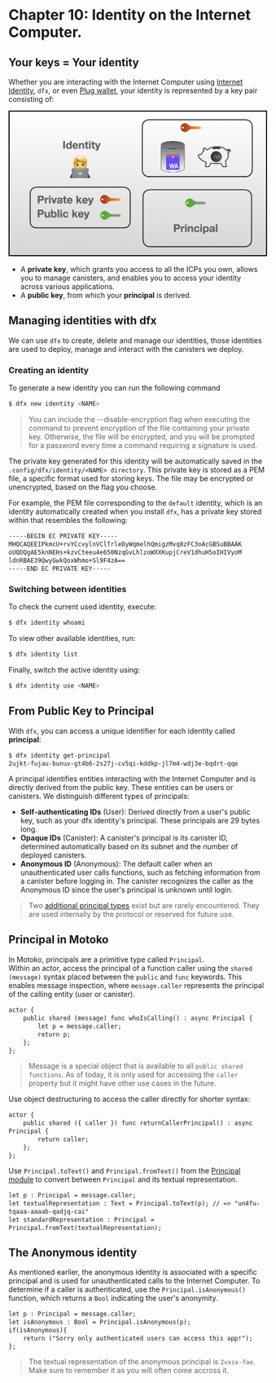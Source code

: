 # Chapter 10: Identity on the Internet Computer.
## Your keys = Your identity 

Whether you are interacting with the Internet Computer using [Internet Identity](https://internetcomputer.org/docs/current/tokenomics/identity-auth/what-is-ic-identity), `dfx`, or even [Plug wallet](https://plugwallet.ooo/), your identity is represented by a key pair consisting of:

<p align="center"> <img src="./assets/identity_recap.png" width="600px" style="border: 2px solid black;"> </p>

- A **private key**, which grants you access to all the ICPs you own, allows you to manage canisters, and enables you to access your identity across various applications.
- A **public key**, from which your **principal** is derived.

## Managing identities with dfx
We can use `dfx` to create, delete and manage our identities, those identities are used to deploy, manage and interact with the canisters we deploy.

### Creating an identity
To generate a new identity you can run the following command
```bash
$ dfx new identity <NAME>
```
> You can include the --disable-encryption flag when executing the command to prevent encryption of the file containing your private key. Otherwise, the file will be encrypted, and you will be prompted for a password every time a command requiring a signature is used.

The private key generated for this identity will be automatically saved in the `.config/dfx/identity/<NAME> directory`. This private key is stored as a PEM file, a specific format used for storing keys. The file may be encrypted or unencrypted, based on the flag you choose.

For example, the PEM file corresponding to the `default` identity, which is an identity automatically created when you install `dfx`, has a private key stored within that resembles the following:
```
-----BEGIN EC PRIVATE KEY-----
MHQCAQEEIPkmcU+rvYCcvylnVClTrleDyWqmelhQmigzMvq8zFC3oAcGBSuBBAAK
oUQDQgAE5knNEHs+kzvCteeu4e650NzqGvLhlzoWXXKupjCreV1dhuH5oIHIVyoM
ldnRBAE39QwyGwkQoxWhmo+Sl9F4zA==
-----END EC PRIVATE KEY-----
```  
### Switching between identities
To check the current used identity, execute:
```bash
$ dfx identity whoami
```
To view other available identities, run:
```bash
$ dfx identity list
```
Finally, switch the active identity using:
```bash
$ dfx identity use <NAME> 
```
## From Public Key to Principal
With `dfx`, you can access a unique identifier for each identity called **principal**:
```motoko
$ dfx identity get-principal
2ujkt-fujau-bunuv-gt4b6-2s27j-cv5qi-kddkp-jl7m4-wdj3e-bqdrt-qqe
```
A principal identifies entities interacting with the Internet Computer and is directly derived from the public key. These entities can be users or canisters. We distinguish different types of principals:
- **Self-authenticating IDs** (User): Derived directly from a user's public key, such as your dfx identity's principal. These principals are 29 bytes long.
- **Opaque IDs** (Canister): A canister's principal is its canister ID, determined automatically based on its subnet and the number of deployed canisters.
- **Anonymous ID** (Anonymous): The default caller when an unauthenticated user calls functions, such as fetching information from a canister before logging in. The canister recognizes the caller as the Anonymous ID since the user's principal is unknown until login.

> Two [additional principal types](https://internetcomputer.org/docs/current/references/ic-interface-spec#id-classes) exist but are rarely encountered. They are used internally by the protocol or reserved for future use.

## Principal in Motoko
In Motoko, principals are a primitive type called `Principal`. <br/>
Within an actor, access the principal of a function caller using the `shared (message)` syntax placed between the `public` and `func` keywords. This enables message inspection, where `message.caller` represents the principal of the calling entity (user or canister).


```motoko
actor {
    public shared (message) func whoIsCalling() : async Principal {
        let p = message.caller;
        return p;
    };
};
```
> Message is a special object that is available to all `public shared functions`. As of today, it is only used for accessing the `caller` property but it might have other use cases in the future.

Use object destructuring to access the caller directly for shorter syntax:
```motoko
actor {
    public shared ({ caller }) func returnCallerPrincipal() : async Principal {
        return caller;
    };
};
```
Use `Principal.toText()` and `Principal.fromText()` from the [Principal module](https://7po3j-syaaa-aaaal-qbqea-cai.ic0.app/base-library/primitive-types/principal.html?highlight=Principal#principal) to convert between `Principal` and its textual representation.

```motoko
let p : Principal = message.caller;
let textualRepresentation : Text = Principal.toText(p); // => "un4fu-tqaaa-aaaab-qadjq-cai"
let standardRepresentation : Principal = Principal.fromText(textualRepresentation); 
```

## The Anonymous identity
As mentioned earlier, the anonymous identity is associated with a specific principal and is used for unauthenticated calls to the Internet Computer. To determine if a caller is authenticated, use the `Principal.isAnonymous()` function, which returns a `Bool` indicating the user's anonymity.
```motoko
let p : Principal = message.caller;
let isAnonymous : Bool = Principal.isAnonymous(p);
if(isAnonymous){
    return ("Sorry only authenticated users can access this app!");
};
```
> The textual representation of the anonymous principal is `2vxsx-fae`. Make sure to remember it as you will often come accross it.

